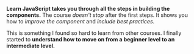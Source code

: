 **Learn JavaScript takes you through all the steps in building the components.** The course *doesn't stop* after the first steps. It shows you how to *improve the component* and *include best practices*.

This is something I found so hard to learn from other courses. I finally started to **understand how to move on from a beginner level to an intermediate level.**
